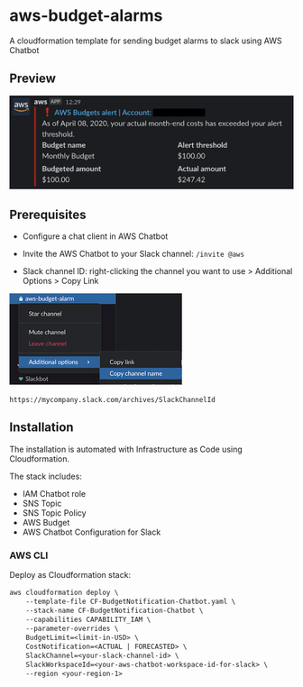 # aws-budget-alarms

A cloudformation template for sending budget alarms to slack using AWS Chatbot

## Preview

![Slack Notification](/.assets/slack_preview.png)

## Prerequisites

- Configure a chat client in AWS Chatbot
- Invite the AWS Chatbot to your Slack channel: `/invite @aws`

- Slack channel ID: right-clicking the channel you want to use > Additional Options > Copy Link

![Slack Channel ID](/.assets/slack_id.png)

`https://mycompany.slack.com/archives/SlackChannelId`


## Installation

The installation is automated with Infrastructure as Code using Cloudformation.


The stack includes:
 
- IAM Chatbot role
- SNS  Topic
- SNS Topic Policy
- AWS Budget
- AWS Chatbot Configuration for Slack

### AWS CLI

Deploy as Cloudformation stack:
```
aws cloudformation deploy \
    --template-file CF-BudgetNotification-Chatbot.yaml \
    --stack-name CF-BudgetNotification-Chatbot \
    --capabilities CAPABILITY_IAM \
    --parameter-overrides \
    BudgetLimit=<limit-in-USD> \
    CostNotification=<ACTUAL | FORECASTED> \
    SlackChannel=<your-slack-channel-id> \
    SlackWorkspaceId=<your-aws-chatbot-workspace-id-for-slack> \
    --region <your-region-1>
```
